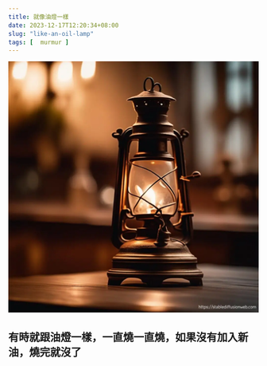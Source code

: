 ```yaml
---
title: 就像油燈一樣
date: 2023-12-17T12:20:34+08:00
slug: "like-an-oil-lamp"
tags: [  murmur ]
---
```


![](./cover.webp)

## 有時就跟油燈一樣，一直燒一直燒，如果沒有加入新油，燒完就沒了



